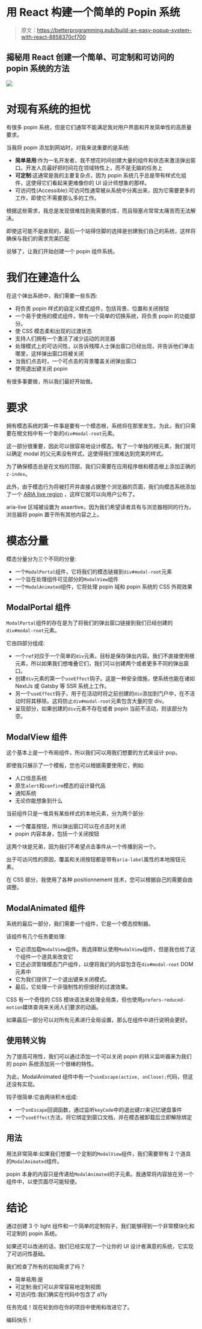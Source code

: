 # 用 React 构建一个简单的 Popin 系统

> 原文：<https://betterprogramming.pub/build-an-easy-popup-system-with-react-8858370cf700>

## 揭秘用 React 创建一个简单、可定制和可访问的 popin 系统的方法

![](img/2267b0b06fc176f8cd48b67fd45f271d.png)

# 对现有系统的担忧

有很多 popin 系统，但是它们通常不能满足我对用户界面和开发简单性的高质量要求。

当我将 popin 添加到网站时，对我来说重要的是系统:

*   **简单易用**:作为一名开发者，我不想花时间创建大量的组件和状态来激活弹出窗口。开发人员最好把时间花在领域特性上，而不是无脑的任务上
*   **可定制**:这通常是我的主要复杂点，因为 popin 系统几乎总是带有样式化组件，这使得它们看起来更难像你的 UI 设计师想象的那样。
*   可访问性(Accessible):可访问性通常被从系统中分离出来，因为它需要更多的工作，即使它不需要那么多的工作。

根据这些需求，我总是发现很难找到我需要的库，而且阻塞点常常太痛苦而无法解决。

即使这可能不是直观的，最后一个站得住脚的选择是创建我们自己的系统，这样将确保与我们的需求完美匹配

说够了，让我们开始创建一个 popin 组件系统。

# 我们在建造什么

在这个弹出系统中，我们需要一些东西:

*   将负责 popin 样式的自定义模式组件，包括背景、位置和关闭按钮
*   一个易于使用的模式组件，带有一个简单的切换系统，将负责 popin 的功能部分。
*   使 CSS 模态柔和出现的过渡状态
*   支持人们拥有一个激活了减少运动的浏览器
*   处理模式上的可访问性，以告诉残障人士弹出窗口已经出现，并告诉他们单击哪里，这样弹出窗口将被关闭
*   当我们点击时，一个可点击的背景覆盖关闭弹出窗口
*   使用退出键关闭 popin

有很多事要做，所以我们最好开始做。

# 要求

拥有模态系统的第一件事是要有一个模态根，系统将在那里发生。为此，我们只需要在根文档中有一个新的`div#modal-root`元素。

这一部分很重要，因此可以很容易地设计模态。有了一个单独的根元素，我们就可以确定 modal 的父元素没有样式，这使得我们很难达到完美的样式。

为了确保模态总是在文档的顶部，我们只需要在应用程序根和模态根上添加正确的`z-index`。

此外，由于模态行为将被打开并直接占据整个浏览器的页面，我们向模态系统添加了一个 [ARIA live region](https://developer.mozilla.org/en-US/docs/Web/Accessibility/ARIA/ARIA_Live_Regions) ，这样它就可以向用户公布了。

aria-live 区域被设置为 assertive，因为我们希望读者具有与浏览器相同的行为，浏览器将 popin 置于所有其他内容之上。

# 模态分量

模态分量分为三个不同的分量:

*   一个`ModalPortal`组件，它将我们的模态链接到`div#modal-root`元素
*   一个旨在处理组件可见部分的`ModalView`组件
*   一个`ModalAnimated`组件，它将处理 popin 域和 popin 系统的 CSS 外观效果

## ModalPortal 组件

`ModalPortal`组件的存在是为了将我们的弹出窗口链接到我们已经创建的`div#modal-root`元素。

它由四部分组成:

*   一个`ref`对应于一个简单的`div`元素，目标是保存弹出内容。我们不直接使用根元素，所以如果我们想堆叠它们，我们可以创建两个或者更多不同的弹出窗口。
*   创建`div`元素的第一个`useEffect`钩子。这是一种安全措施，使系统也能在诸如 NextJs 或 Gatsby 等 SSR 系统上工作。
*   另一个`useEffect`钩子，用于在活动时将之前创建的`div`添加到门户中，在不活动时将其移除。这将防止`div#modal-root`元素包含大量的空 div。
*   呈现部分，如果创建的`div`元素不存在或者 popin 当前不活动，则该部分为空。

## ModalView 组件

这个基本上是一个布局组件，所以我们可以用我们想要的方式来设计 pop。

即使我只展示了一个模板，您也可以根据需要使用它，例如:

*   人口信息系统
*   原生`alert`和`confirm`模态的设计替代品
*   通知系统
*   无论你能想象到什么

当前组件只是一堆具有某些样式的本地元素，分为两个部分:

*   一个覆盖按钮，所以弹出窗口可以在点击时关闭
*   popin 内容本身，包括一个关闭按钮

这两个块是兄弟，因为我们不希望点击事件从一个传播到另一个。

出于可访问性的原因，覆盖和关闭按钮都是带有`aria-label`属性的本地按钮元素。

在 CSS 部分，我使用了各种 positionnement 技术，您可以根据自己的需要自由调整。

## ModalAnimated 组件

系统的最后一部分，我们需要一个组件，它是一个模态控制器。

该组件有几个任务要处理:

*   它必须加载`ModalView`组件。我选择默认使用`ModalView`组件，但是我也给了这个组件一个道具来改变它
*   它还必须管理模态门户组件，以便将我们的内容包含在`div#modal-root` DOM 元素中
*   它为我们提供了一个退出键来关闭模式。
*   最后，它处理一个非强制性的但很好的过渡效果。

CSS 有一个奇怪的 CSS 模块语法来处理全局类，但也使用`prefers-reduced-motion`媒体查询来关闭人们要求的动画。

如果最后一部分可以对所有元素进行全局设置，那么在组件中进行说明会更好。

## 使用转义钩

为了提高可用性，我们可以通过添加一个可以关闭 popin 的转义监听器来为我们的 popin 系统添加另一个很棒的特性。

为此，ModalAnimated 组件中有一个`useEscape(active, onClose);`代码，但这还没有实现。

钩子很简单:它由两块积木组成:

*   一个`onEscape`回调函数，通过监听`keyCode`中的退出键`27`来记忆键盘事件
*   一个`useEffect`方法，将它绑定到窗口文档，并在模态被卸载后立即解除绑定

## 用法

用法非常简单:如果我们想要一个定制的`ModalView`组件，我们需要带有 2 个道具的`ModalAnimated`组件。

popin 本身的内容只是传递给`ModalAnimated`的子元素。我通常将内容放在另一个组件中，以使页面尽可能轻便。

# 结论

通过创建 3 个 light 组件和一个简单的定制钩子，我们能够得到一个非常模块化和可定制的 popin 系统。

如果还可以改进的话，我们已经实现了一个让你的 UI 设计者满意的系统，它实现了可访问性基础。

我们检查了所有的初始需求了吗？

*   简单易用:是
*   可定制:我们可以非常容易地定制视图
*   可访问性:我们确实在代码中包含了 a11y

任务完成！现在轮到你在你的项目中使用和改进它了。

编码快乐！